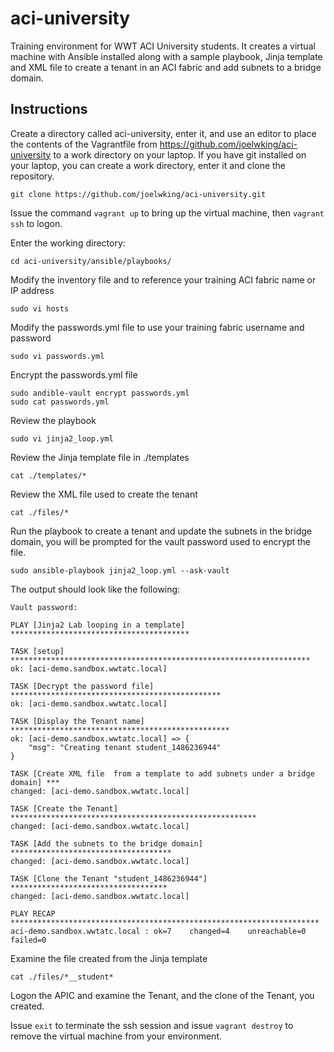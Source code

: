 # aci-university
Training environment for WWT ACI University students. It creates a virtual machine with Ansible installed along with a sample playbook, Jinja template and XML file to create a tenant in an ACI fabric and add subnets to a bridge domain.

## Instructions
Create a directory called aci-university, enter it, and use an editor to place the contents of the Vagrantfile from https://github.com/joelwking/aci-university to a work directory on your laptop.  If you have git installed on your laptop, you can create a work directory, enter it and clone the repository.
```
git clone https://github.com/joelwking/aci-university.git
```

Issue the command `vagrant up` to bring up the virtual machine, then `vagrant ssh` to logon.

Enter the working directory:
```
cd aci-university/ansible/playbooks/
```
Modify the inventory file and to reference your training ACI fabric name or IP address
```
sudo vi hosts
```
Modify the passwords.yml file to use your training fabric username and password
```
sudo vi passwords.yml
```
Encrypt the passwords.yml file
```
sudo andible-vault encrypt passwords.yml
sudo cat passwords.yml
```
Review the playbook 
```
sudo vi jinja2_loop.yml
```
Review the Jinja template file in ./templates
```
cat ./templates/*
```
Review the XML file used to create the tenant
```
cat ./files/*
```
Run the playbook to create a tenant and update the subnets in the bridge domain, you 
will be prompted for the vault password used to encrypt the file.
```
sudo ansible-playbook jinja2_loop.yml --ask-vault
```
The output should look like the following:
```
Vault password:

PLAY [Jinja2 Lab looping in a template] ****************************************

TASK [setup] *******************************************************************
ok: [aci-demo.sandbox.wwtatc.local]

TASK [Decrypt the password file] ***********************************************
ok: [aci-demo.sandbox.wwtatc.local]

TASK [Display the Tenant name] *************************************************
ok: [aci-demo.sandbox.wwtatc.local] => {
    "msg": "Creating tenant student_1486236944"
}

TASK [Create XML file  from a template to add subnets under a bridge domain] ***
changed: [aci-demo.sandbox.wwtatc.local]

TASK [Create the Tenant] *******************************************************
changed: [aci-demo.sandbox.wwtatc.local]

TASK [Add the subnets to the bridge domain] ************************************
changed: [aci-demo.sandbox.wwtatc.local]

TASK [Clone the Tenant "student_1486236944"] ***********************************
changed: [aci-demo.sandbox.wwtatc.local]

PLAY RECAP *********************************************************************
aci-demo.sandbox.wwtatc.local : ok=7    changed=4    unreachable=0    failed=0
```
Examine the file created from the Jinja template
```
cat ./files/*__student*
```
Logon the APIC and examine the Tenant, and the clone of the Tenant, you created.

Issue `exit` to terminate the ssh session and issue `vagrant destroy` to remove the virtual machine
from your environment.
